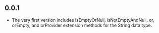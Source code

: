 ## 0.0.1

* The very first version includes isEmptyOrNull, isNotEmptyAndNull, or, orEmpty, and orProvider extension methods for the String data type.
